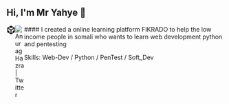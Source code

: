 ## Hi, I'm Mr Yahye :wave:
<a href="https://fikrado.ml">
  <img align="left" alt="Anurag Hazra | CodeSandbox" width="20px" src="https://raw.githubusercontent.com/anuraghazra/anuraghazra/master/assets/codesandbox.svg" />
</a>
<a href="https://twitter.com/mr__yahye">
  <img align="left" alt="Anurag Hazra | Twitter" width="21px" src="https://raw.githubusercontent.com/anuraghazra/anuraghazra/master/assets/twitter.svg" />
</a>
</n>
#### I created a online learning platform FIKRADO to help the low income people in somali who wants to learn web development python and pentesting

Skills: Web-Dev / Python / PenTest / Soft_Dev
              
